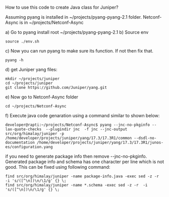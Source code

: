 How to use this code to create Java class for Juniper?

Assuming 
pyang is installed in ~/projects/pyang-pyang-2.1 folder.
Netconf-Async is in ~/projects/Netconf-Async

a) Go to pyang install root ~/projects/pyang-pyang-2.1
b) Source env

```
source ./env.sh
```
c) Now you can run pyang to make sure its function. If not then fix that.

```
pyang -h
```

d)
get Juniper yang files:

```
mkdir ~/projects/juniper
cd ~/projects/juniper
git clone https://github.com/Juniper/yang.git
```

e) Now go to Netconf-Async folder

```
cd ~/projects/Netconf-Async
```

f) Execute java code genaration using a command similar to shown below:

```
developer@rapti:~/projects/Netconf-Async$ pyang --jnc-no-pkginfo --lax-quote-checks  --plugindir jnc  -f jnc --jnc-output src/org/himalay/juniper -p /home/developer/projects/juniper/yang/17.3/17.3R1/common --dsdl-no-documentation /home/developer/projects/juniper/yang/17.3/17.3R1/junos-es/configuration.yang
```

if you need to generate package info then remove --jnc-no-pkginfo. Generated package info and schema has one character per line which is not good. This can be fixed using following command:

```
find src/org/himalay/juniper -name package-info.java -exec sed -z -r  -i 's/([^\n])\n/\1/g' {} \;
find src/org/himalay/juniper -name *.schema -exec sed -z -r  -i 's/([^\n])\n/\1/g' {} \;
```
